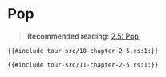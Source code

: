 # Pop

> **Recommended reading:** 
> [2.5: Pop](https://rust-unofficial.github.io/too-many-lists/first-pop.html), 

```rust,noplaypen
{{#include tour-src/10-chapter-2-5.rs:1:}}
```

```rust,noplaypen
{{#include tour-src/11-chapter-2-5.rs:1:}}
```


